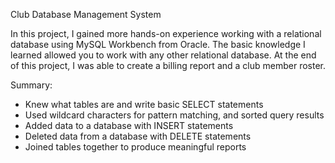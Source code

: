 Club Database Management System

In this project, I gained more hands-on experience working with a relational database using MySQL Workbench from Oracle. The basic knowledge I learned allowed you to work with any other relational database. At the end of this project, I was able to create a billing report and a club member roster.

Summary:

* Knew what tables are and write basic SELECT statements
* Used wildcard characters for pattern matching, and sorted query results
* Added data to a database with INSERT statements
* Deleted data from a database with DELETE statements
* Joined tables together to produce meaningful reports
